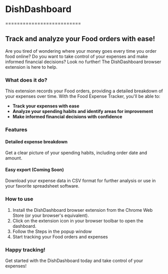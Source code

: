 # DishDashboard
==========================

## Track and analyze your Food orders with ease!

Are you tired of wondering where your money goes every time you order food online? Do you want to take control of your expenses and make informed financial decisions? Look no further! The DishDashboard browser extension is here to help.

### What does it do?

This extension records your Food orders, providing a detailed breakdown of your expenses over time. With the Food Expense Tracker, you'll be able to:

* **Track your expenses with ease**
* **Analyze your spending habits and identify areas for improvement**
* **Make informed financial decisions with confidence**

### Features

#### Detailed expense breakdown
Get a clear picture of your spending habits, including order date and amount.

#### Easy export (Coming Soon)
Download your expense data in CSV format for further analysis or use in your favorite spreadsheet software.

### How to use

1. Install the DishDashboard browser extension from the Chrome Web Store (or your browser's equivalent).
2. Click on the extension icon in your browser toolbar to open the dashboard.
3. Follow the Steps in the popup window
3. Start tracking your Food orders and expenses

### Happy tracking!

Get started with the DishDashboard today and take control of your expenses!